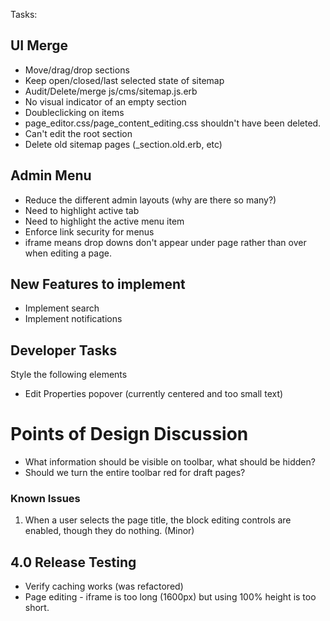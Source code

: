 Tasks:

## UI Merge

* Move/drag/drop sections
* Keep open/closed/last selected state of sitemap
* Audit/Delete/merge js/cms/sitemap.js.erb
* No visual indicator of an empty section
* Doubleclicking on items
* page_editor.css/page_content_editing.css shouldn't have been deleted.
* Can't edit the root section
* Delete old sitemap pages (_section.old.erb, etc)

## Admin Menu
* Reduce the different admin layouts (why are there so many?)
* Need to highlight active tab
* Need to highlight the active menu item
* Enforce link security for menus
* iframe means drop downs don't appear under page rather than over when editing a page.

## New Features to implement

* Implement search
* Implement notifications

## Developer Tasks

Style the following elements

* Edit Properties popover (currently centered and too small text)

# Points of Design Discussion

* What information should be visible on toolbar, what should be hidden?
* Should we turn the entire toolbar red for draft pages?

### Known Issues

1. When a user selects the page title, the block editing controls are enabled, though they do nothing. (Minor)

## 4.0 Release Testing

* Verify caching works (was refactored)
* Page editing - iframe is too long (1600px) but using 100% height is too short.

